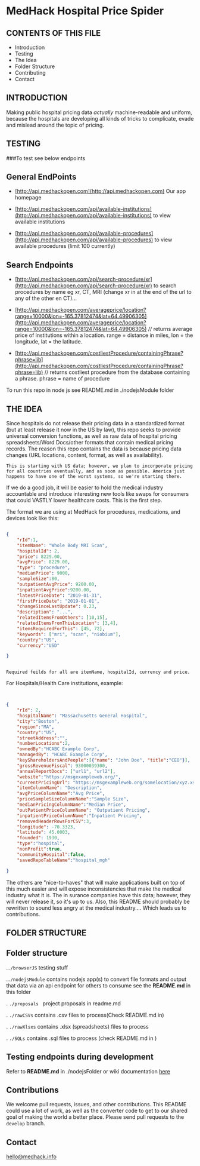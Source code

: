# MedHack Hospital Price Spider

CONTENTS OF THIS FILE
---------------------

 * Introduction
 * Testing
 * The Idea
 * Folder Structure
 * Contributing
 * Contact


INTRODUCTION
------------
Making public hospital pricing data *actually* machine-readable and uniform, because the hospitals are 
developing all kinds of tricks to complicate, evade and mislead around the topic of pricing.


TESTING
-------

###To test see below endpoints

General EndPoints
-----------------

* [http://api.medhackopen.com](http://api.medhackopen.com) Our app homepage

* [http://api.medhackopen.com/api/available-institutions](http://api.medhackopen.com/api/available-institutions) to view available institutions

* [http://api.medhackopen.com/api/available-procedures](http://api.medhackopen.com/api/available-procedures) to view available procedures (limit 100 currently)

Search Endpoints
----------------

* [http://api.medhackopen.com/api/search-procedure/xr](http://api.medhackopen.com/api/search-procedure/xr) to search procedures by name eg xr, CT, MRI  (change xr in at the end of the url to any of the other en CT)... 

* [http://api.medhackopen.com/averageprice/location?range=10000&lon=-165.37812474&lat=64.49906305](http://api.medhackopen.com/averageprice/location?range=10000&lon=-165.37812474&lat=64.49906305) // returns average price of institutions
 within a location. range = distance in miles, lon = the longitude, lat = the latitude.
 
* [http://api.medhackopen.com/costliestProcedure/containingPhrase?phrase=lib](http://api.medhackopen.com/costliestProcedure/containingPhrase?phrase=lib) // returns costliest procedure from the database containing a phrase. phrase = name of procedure

To run this repo in node js see README.md in ./nodejsModule folder 

THE IDEA
--------
Since hospitals do not release their pricing data in a standardized format (but at least release it now in the US by law), this repo seeks to provide universal conversion functions, as well as raw data of hospital pricing spreadsheets/Word Docs/other formats that contain medical pricing records. The reason this repo contains the data is because pricing data changes (URL locations, content, format, as well as availability).

`This is starting with US data; however, we plan to incorporate pricing for all countries eventually, and as soon as possible. America just happens to have one of the worst systems, so we're starting there.`

If we do a good job, it will be easier to hold the medical industry accountable and introduce interesting new tools like swaps for consumers that could VASTLY lower healthcare costs. This is the first step.

The format we are using at MedHack for procedures, medications, and devices look like this:

```json

{
	"rId":1,
	"itemName": "Whole Body MRI Scan",
	"hospitalId": 2,
	"price": 8229.00,
	"avgPrice": 8229.00,
	"type": "procedure",
	"medianPrice": 9000,
	"sampleSize":80,
	"outpatientAvgPrice": 9200.00,
	"inpatientAvgPrice":9200.00,
	"latestPriceDate": "2019-01-31",
	"firstPriceDate": "2019-01-01",
	"changeSinceLastUpdate": 0.23,
	"description": "...",
	"relatedItemsFromOthers": [10,15],
	"relatedItemsFromThisLocation": [3,4],
	"itemsRequiredForThis": [45, 72],
	"keywords": ["mri", "scan", "niobium"],
	"country":"US",
	"currency":"USD"

}



```

`Required feilds for all are itemName, hospitalId, currency and price.`


For Hospitals/Health Care institutions, example:

```json


{
	"rId": 2,
	"hospitalName": "Massachusetts General Hospital",
	"city":"Boston",
	"region":"MA",
	"country":"US",
	"streetAddress":"",
	"numberLocations":2,
	"ownedBy":"HCABC Example Corp",
	"managedBy": "HCABC Example Corp",
	"keyShareholdersAndPeople":[{"name": "John Doe", "title":"CEO"}],
	"grossRevenueFiscal": 93000039300,
	"annualReportDocs": ["url1", "url2"],
	"website":"https://msgexampleweb.org/",
	"currentPricingUrl": "https://msgexampleweb.org/somelocation/xyz.xsl",
	"itemColumnName": "Description",
	"avgPriceColumnName":"Avg Price",
	"priceSampleSizeColumnName":"Sample Size",
	"medianPricingColumnName":"Median Price",
	"outPatientPriceColumnName": "Outpatient Pricing",
	"inpatientPriceColumnName":"Inpatient Pricing",
	"removedHeaderRowsForCSV":3,
	"longitude": -70.3323,
	"latitude": 45.0003,
	"founded": 1930,
	"type":"hospital",
	"nonProfit":true,
	"communityHospital":false,
	"savedRepoTableName":"hospital_mgh"

}

```


The others are "nice-to-haves" that will make applications built on top of this much easier and will expose inconsistencies that make the medical industry what it is. The in surance companies have this data; however, they will never release it, so it's up to us. Also, this README should probably be rewritten to sound less angry at the medical industry.... Which leads us to contributions.

FOLDER STRUCTURE
----------------

## Folder structure

.`./browserJS` testing stuff

.`./nodejsModule` contains nodejs app(s) to convert file formats and output that data via an api endpoint for others to consume
see the **README.md** in this folder

. `./proposals ` project proposals in readme.md

. `./rawCSVs` contains .csv files to process(Check README.md in)

. `./rawXlsxs` contains .xlsx (spreadsheets) files to process

. `./SQLs` contains .sql files to process (check README.md in )

## Testing endpoints during development

Refer to **README.md** in ./nodejsFolder or wiki documentation [here](https://github.com/MedHackOpen/HospitalPriceSpider/wiki)

## Contributions 

We welcome pull requests, issues, and other contributions. This README could use a lot of work, as well as the converter code to get to our shared goal of making the world a better place. Please send pull requests to the `develop` branch.

## Contact

hello@medhack.info

